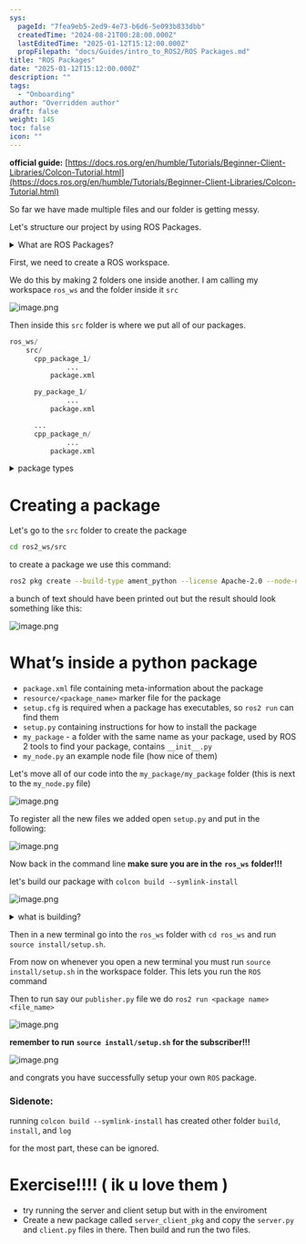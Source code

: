 ```yaml
---
sys:
  pageId: "7fea9eb5-2ed9-4e73-b6d6-5e093b833dbb"
  createdTime: "2024-08-21T00:28:00.000Z"
  lastEditedTime: "2025-01-12T15:12:00.000Z"
  propFilepath: "docs/Guides/intro_to_ROS2/ROS Packages.md"
title: "ROS Packages"
date: "2025-01-12T15:12:00.000Z"
description: ""
tags:
  - "Onboarding"
author: "Overridden author"
draft: false
weight: 145
toc: false
icon: ""
---
```


**official guide:** [https://docs.ros.org/en/humble/Tutorials/Beginner-Client-Libraries/Colcon-Tutorial.html](https://docs.ros.org/en/humble/Tutorials/Beginner-Client-Libraries/Colcon-Tutorial.html)

So far we have made multiple files and our folder is getting messy.

Let's structure our project by using ROS Packages.

<details>

<summary>What are ROS Packages?</summary>

ROS Packages are, as the name implies, packages of code that are highly sharable between ROS developers.

They consist of a folder, `package.xml` file, and source code

```python
      cpp_package_1/
		      ... imagine much code files here ..
          package.xml
```

</details>

First, we need to create a ROS workspace.

We do this by making 2 folders one inside another. I am calling my workspace `ros_ws` and the folder inside it `src`

![image.png](https://prod-files-secure.s3.us-west-2.amazonaws.com/d518164a-d88e-44d1-a4ee-3adb3bd8bce0/70706947-fd18-4537-a67b-e12946812d31/image.png?X-Amz-Algorithm=AWS4-HMAC-SHA256&X-Amz-Content-Sha256=UNSIGNED-PAYLOAD&X-Amz-Credential=ASIAZI2LB466XWA27GOD%2F20250329%2Fus-west-2%2Fs3%2Faws4_request&X-Amz-Date=20250329T180936Z&X-Amz-Expires=3600&X-Amz-Security-Token=IQoJb3JpZ2luX2VjEBAaCXVzLXdlc3QtMiJHMEUCIBM%2BuwjoF0AcBAT%2FIDbeutIU03jCqFXmBjwZlL%2BfxyR6AiEA6H%2Bg6V0W0Zl4%2FbSGpIp%2BnTHqBdriqL7CdKw%2FuuxFu2Qq%2FwMIeBAAGgw2Mzc0MjMxODM4MDUiDEynx0aeMOEU1qjBrSrcAy3BwFYr%2B1SvzrNM4C3cvvMDU6Q6z4Xay6GiXrGnwlBbX7%2BhiTc3ZCJdj7PMKnTFM%2FGdZ36LxAXGF6434GBbE2yDxTly2Jfw%2BtvWEjhuqwzV3M568bBUWLrDg2cOfXl4webYh2f5AByH%2BCJbNpWkghLjwe2r%2BXQIi1W6SYEiojKnK%2BisVM8MZ3WL0r5VYJyV2aM63nkWw255rSurqRWSqqoluXy7m9R7yfIRMvG0PwudXuf0drS%2BN%2F5RoUbcIEgWZo0tLX0b1DusLGaqdkCyc3qGygRuoNV99a2e6VhuNM%2F%2BulrvzTw29dAuuGk%2FH0w1lo6rqguh%2FTA8GUyHanPXgrxJ4i7XoXRiv62rVWPcBerfYiVhv2juEAGLYeOA7KeME3jgah4ZrP6IyTmYGmSV%2FMDFUqOscrDSNoOuezhbc0YBDGH3yMamoFCHbtYyqTI2rQe5ctQa4Ig0fLlkSPUpkykK4fKA3z2DBVIJXhLgeW99BKq2J9QP%2BEkWLYSWzKIHBlTFAixWnA2QjHnt2mfeyBuSdBJHeVjEcnL3VG5VezNKipIg14%2BGdejhds5XXvY0aV8EIt9A%2Bo%2FZEBiJyvJntqXAHSAXMreT3w1WsIzLux4JCRafoXIrsHZbE886MJSfoL8GOqUB8hToYeJbIG%2FSBXaeU7wPaxLxm6a9V8MliIjcxGYzBOQhgrFZNLx6l5WlsPvLJWnddNy8zWT0%2FocNwFEADGdfMkq9cs8RdQDvZd6wx4yLUQdyGIN3Q8g1K97FIumhunHWqMkQew0rApKeYv5os%2F6k6zJ5IXCQY3QfLTJLt%2B7umj%2BIFFxrNJBQ6wU2jgJ7w0%2BLMJ1IVnbdswkjnbOK%2FiwMb31E%2Fl7H&X-Amz-Signature=5c4ecd9838b1fda02543bce67c2befdf1e5b1c73b7d8f6ee8d86d492f5284ddd&X-Amz-SignedHeaders=host&x-id=GetObject)

Then inside this `src` folder is where we put all of our packages.

```python
ros_ws/
    src/
      cpp_package_1/
		      ...
          package.xml

      py_package_1/
		      ...
          package.xml

      ...
      cpp_package_n/
		      ...
          package.xml

```

<details>

<summary>package types</summary>

packages can be either `C++` or python.

the intern file structure is different for each but for this guide we will stick to creating python packages

</details>

# Creating a package

Let's go to the `src` folder to create the package

```bash
cd ros2_ws/src
```

to create a package we use this command:

```bash
ros2 pkg create --build-type ament_python --license Apache-2.0 --node-name my_node my_package
```

a bunch of text should have been printed out but the result should look something like this:

![image.png](https://prod-files-secure.s3.us-west-2.amazonaws.com/d518164a-d88e-44d1-a4ee-3adb3bd8bce0/e6cf1e3f-8512-4a3e-b131-079f800bf3e8/image.png?X-Amz-Algorithm=AWS4-HMAC-SHA256&X-Amz-Content-Sha256=UNSIGNED-PAYLOAD&X-Amz-Credential=ASIAZI2LB466XWA27GOD%2F20250329%2Fus-west-2%2Fs3%2Faws4_request&X-Amz-Date=20250329T180936Z&X-Amz-Expires=3600&X-Amz-Security-Token=IQoJb3JpZ2luX2VjEBAaCXVzLXdlc3QtMiJHMEUCIBM%2BuwjoF0AcBAT%2FIDbeutIU03jCqFXmBjwZlL%2BfxyR6AiEA6H%2Bg6V0W0Zl4%2FbSGpIp%2BnTHqBdriqL7CdKw%2FuuxFu2Qq%2FwMIeBAAGgw2Mzc0MjMxODM4MDUiDEynx0aeMOEU1qjBrSrcAy3BwFYr%2B1SvzrNM4C3cvvMDU6Q6z4Xay6GiXrGnwlBbX7%2BhiTc3ZCJdj7PMKnTFM%2FGdZ36LxAXGF6434GBbE2yDxTly2Jfw%2BtvWEjhuqwzV3M568bBUWLrDg2cOfXl4webYh2f5AByH%2BCJbNpWkghLjwe2r%2BXQIi1W6SYEiojKnK%2BisVM8MZ3WL0r5VYJyV2aM63nkWw255rSurqRWSqqoluXy7m9R7yfIRMvG0PwudXuf0drS%2BN%2F5RoUbcIEgWZo0tLX0b1DusLGaqdkCyc3qGygRuoNV99a2e6VhuNM%2F%2BulrvzTw29dAuuGk%2FH0w1lo6rqguh%2FTA8GUyHanPXgrxJ4i7XoXRiv62rVWPcBerfYiVhv2juEAGLYeOA7KeME3jgah4ZrP6IyTmYGmSV%2FMDFUqOscrDSNoOuezhbc0YBDGH3yMamoFCHbtYyqTI2rQe5ctQa4Ig0fLlkSPUpkykK4fKA3z2DBVIJXhLgeW99BKq2J9QP%2BEkWLYSWzKIHBlTFAixWnA2QjHnt2mfeyBuSdBJHeVjEcnL3VG5VezNKipIg14%2BGdejhds5XXvY0aV8EIt9A%2Bo%2FZEBiJyvJntqXAHSAXMreT3w1WsIzLux4JCRafoXIrsHZbE886MJSfoL8GOqUB8hToYeJbIG%2FSBXaeU7wPaxLxm6a9V8MliIjcxGYzBOQhgrFZNLx6l5WlsPvLJWnddNy8zWT0%2FocNwFEADGdfMkq9cs8RdQDvZd6wx4yLUQdyGIN3Q8g1K97FIumhunHWqMkQew0rApKeYv5os%2F6k6zJ5IXCQY3QfLTJLt%2B7umj%2BIFFxrNJBQ6wU2jgJ7w0%2BLMJ1IVnbdswkjnbOK%2FiwMb31E%2Fl7H&X-Amz-Signature=ea29a8973df83736d7a133e15445bd227fa8c2ecc0759aaa1f20085e008f34c6&X-Amz-SignedHeaders=host&x-id=GetObject)

# What’s inside a python package

- `package.xml` file containing meta-information about the package
- `resource/<package_name>` marker file for the package
- `setup.cfg` is required when a package has executables, so `ros2 run` can find them
- `setup.py` containing instructions for how to install the package
- `my_package` - a folder with the same name as your package, used by ROS 2 tools to find your package, contains `__init__.py`
- `my_node.py` an example node file (how nice of them)

Let's move all of our code into the `my_package/my_package` folder (this is next to the `my_node.py` file)

![image.png](https://prod-files-secure.s3.us-west-2.amazonaws.com/d518164a-d88e-44d1-a4ee-3adb3bd8bce0/9ce58f11-0da9-4d3e-b86d-506a9685d378/image.png?X-Amz-Algorithm=AWS4-HMAC-SHA256&X-Amz-Content-Sha256=UNSIGNED-PAYLOAD&X-Amz-Credential=ASIAZI2LB466XWA27GOD%2F20250329%2Fus-west-2%2Fs3%2Faws4_request&X-Amz-Date=20250329T180936Z&X-Amz-Expires=3600&X-Amz-Security-Token=IQoJb3JpZ2luX2VjEBAaCXVzLXdlc3QtMiJHMEUCIBM%2BuwjoF0AcBAT%2FIDbeutIU03jCqFXmBjwZlL%2BfxyR6AiEA6H%2Bg6V0W0Zl4%2FbSGpIp%2BnTHqBdriqL7CdKw%2FuuxFu2Qq%2FwMIeBAAGgw2Mzc0MjMxODM4MDUiDEynx0aeMOEU1qjBrSrcAy3BwFYr%2B1SvzrNM4C3cvvMDU6Q6z4Xay6GiXrGnwlBbX7%2BhiTc3ZCJdj7PMKnTFM%2FGdZ36LxAXGF6434GBbE2yDxTly2Jfw%2BtvWEjhuqwzV3M568bBUWLrDg2cOfXl4webYh2f5AByH%2BCJbNpWkghLjwe2r%2BXQIi1W6SYEiojKnK%2BisVM8MZ3WL0r5VYJyV2aM63nkWw255rSurqRWSqqoluXy7m9R7yfIRMvG0PwudXuf0drS%2BN%2F5RoUbcIEgWZo0tLX0b1DusLGaqdkCyc3qGygRuoNV99a2e6VhuNM%2F%2BulrvzTw29dAuuGk%2FH0w1lo6rqguh%2FTA8GUyHanPXgrxJ4i7XoXRiv62rVWPcBerfYiVhv2juEAGLYeOA7KeME3jgah4ZrP6IyTmYGmSV%2FMDFUqOscrDSNoOuezhbc0YBDGH3yMamoFCHbtYyqTI2rQe5ctQa4Ig0fLlkSPUpkykK4fKA3z2DBVIJXhLgeW99BKq2J9QP%2BEkWLYSWzKIHBlTFAixWnA2QjHnt2mfeyBuSdBJHeVjEcnL3VG5VezNKipIg14%2BGdejhds5XXvY0aV8EIt9A%2Bo%2FZEBiJyvJntqXAHSAXMreT3w1WsIzLux4JCRafoXIrsHZbE886MJSfoL8GOqUB8hToYeJbIG%2FSBXaeU7wPaxLxm6a9V8MliIjcxGYzBOQhgrFZNLx6l5WlsPvLJWnddNy8zWT0%2FocNwFEADGdfMkq9cs8RdQDvZd6wx4yLUQdyGIN3Q8g1K97FIumhunHWqMkQew0rApKeYv5os%2F6k6zJ5IXCQY3QfLTJLt%2B7umj%2BIFFxrNJBQ6wU2jgJ7w0%2BLMJ1IVnbdswkjnbOK%2FiwMb31E%2Fl7H&X-Amz-Signature=0cca8522b6a81c6fd953026eb88e113628437d4ff0ef36eb6edcdccd16eba092&X-Amz-SignedHeaders=host&x-id=GetObject)

To register all the new files we added open `setup.py` and put in the following:

![image.png](https://prod-files-secure.s3.us-west-2.amazonaws.com/d518164a-d88e-44d1-a4ee-3adb3bd8bce0/1cd7c262-4cae-4496-9d75-c178537d24a2/image.png?X-Amz-Algorithm=AWS4-HMAC-SHA256&X-Amz-Content-Sha256=UNSIGNED-PAYLOAD&X-Amz-Credential=ASIAZI2LB466XWA27GOD%2F20250329%2Fus-west-2%2Fs3%2Faws4_request&X-Amz-Date=20250329T180936Z&X-Amz-Expires=3600&X-Amz-Security-Token=IQoJb3JpZ2luX2VjEBAaCXVzLXdlc3QtMiJHMEUCIBM%2BuwjoF0AcBAT%2FIDbeutIU03jCqFXmBjwZlL%2BfxyR6AiEA6H%2Bg6V0W0Zl4%2FbSGpIp%2BnTHqBdriqL7CdKw%2FuuxFu2Qq%2FwMIeBAAGgw2Mzc0MjMxODM4MDUiDEynx0aeMOEU1qjBrSrcAy3BwFYr%2B1SvzrNM4C3cvvMDU6Q6z4Xay6GiXrGnwlBbX7%2BhiTc3ZCJdj7PMKnTFM%2FGdZ36LxAXGF6434GBbE2yDxTly2Jfw%2BtvWEjhuqwzV3M568bBUWLrDg2cOfXl4webYh2f5AByH%2BCJbNpWkghLjwe2r%2BXQIi1W6SYEiojKnK%2BisVM8MZ3WL0r5VYJyV2aM63nkWw255rSurqRWSqqoluXy7m9R7yfIRMvG0PwudXuf0drS%2BN%2F5RoUbcIEgWZo0tLX0b1DusLGaqdkCyc3qGygRuoNV99a2e6VhuNM%2F%2BulrvzTw29dAuuGk%2FH0w1lo6rqguh%2FTA8GUyHanPXgrxJ4i7XoXRiv62rVWPcBerfYiVhv2juEAGLYeOA7KeME3jgah4ZrP6IyTmYGmSV%2FMDFUqOscrDSNoOuezhbc0YBDGH3yMamoFCHbtYyqTI2rQe5ctQa4Ig0fLlkSPUpkykK4fKA3z2DBVIJXhLgeW99BKq2J9QP%2BEkWLYSWzKIHBlTFAixWnA2QjHnt2mfeyBuSdBJHeVjEcnL3VG5VezNKipIg14%2BGdejhds5XXvY0aV8EIt9A%2Bo%2FZEBiJyvJntqXAHSAXMreT3w1WsIzLux4JCRafoXIrsHZbE886MJSfoL8GOqUB8hToYeJbIG%2FSBXaeU7wPaxLxm6a9V8MliIjcxGYzBOQhgrFZNLx6l5WlsPvLJWnddNy8zWT0%2FocNwFEADGdfMkq9cs8RdQDvZd6wx4yLUQdyGIN3Q8g1K97FIumhunHWqMkQew0rApKeYv5os%2F6k6zJ5IXCQY3QfLTJLt%2B7umj%2BIFFxrNJBQ6wU2jgJ7w0%2BLMJ1IVnbdswkjnbOK%2FiwMb31E%2Fl7H&X-Amz-Signature=d6734951f1139b77ae7974304d4b0ac360406eb05a93d38607e47a2f9d7529ee&X-Amz-SignedHeaders=host&x-id=GetObject)

Now back in the command line **make sure you are in the** **`ros_ws`** **folder!!!**

let's build our package with `colcon build --symlink-install`

![image.png](https://prod-files-secure.s3.us-west-2.amazonaws.com/d518164a-d88e-44d1-a4ee-3adb3bd8bce0/2f2a0d27-b173-48fd-b189-5f5c0ce65619/image.png?X-Amz-Algorithm=AWS4-HMAC-SHA256&X-Amz-Content-Sha256=UNSIGNED-PAYLOAD&X-Amz-Credential=ASIAZI2LB466XWA27GOD%2F20250329%2Fus-west-2%2Fs3%2Faws4_request&X-Amz-Date=20250329T180936Z&X-Amz-Expires=3600&X-Amz-Security-Token=IQoJb3JpZ2luX2VjEBAaCXVzLXdlc3QtMiJHMEUCIBM%2BuwjoF0AcBAT%2FIDbeutIU03jCqFXmBjwZlL%2BfxyR6AiEA6H%2Bg6V0W0Zl4%2FbSGpIp%2BnTHqBdriqL7CdKw%2FuuxFu2Qq%2FwMIeBAAGgw2Mzc0MjMxODM4MDUiDEynx0aeMOEU1qjBrSrcAy3BwFYr%2B1SvzrNM4C3cvvMDU6Q6z4Xay6GiXrGnwlBbX7%2BhiTc3ZCJdj7PMKnTFM%2FGdZ36LxAXGF6434GBbE2yDxTly2Jfw%2BtvWEjhuqwzV3M568bBUWLrDg2cOfXl4webYh2f5AByH%2BCJbNpWkghLjwe2r%2BXQIi1W6SYEiojKnK%2BisVM8MZ3WL0r5VYJyV2aM63nkWw255rSurqRWSqqoluXy7m9R7yfIRMvG0PwudXuf0drS%2BN%2F5RoUbcIEgWZo0tLX0b1DusLGaqdkCyc3qGygRuoNV99a2e6VhuNM%2F%2BulrvzTw29dAuuGk%2FH0w1lo6rqguh%2FTA8GUyHanPXgrxJ4i7XoXRiv62rVWPcBerfYiVhv2juEAGLYeOA7KeME3jgah4ZrP6IyTmYGmSV%2FMDFUqOscrDSNoOuezhbc0YBDGH3yMamoFCHbtYyqTI2rQe5ctQa4Ig0fLlkSPUpkykK4fKA3z2DBVIJXhLgeW99BKq2J9QP%2BEkWLYSWzKIHBlTFAixWnA2QjHnt2mfeyBuSdBJHeVjEcnL3VG5VezNKipIg14%2BGdejhds5XXvY0aV8EIt9A%2Bo%2FZEBiJyvJntqXAHSAXMreT3w1WsIzLux4JCRafoXIrsHZbE886MJSfoL8GOqUB8hToYeJbIG%2FSBXaeU7wPaxLxm6a9V8MliIjcxGYzBOQhgrFZNLx6l5WlsPvLJWnddNy8zWT0%2FocNwFEADGdfMkq9cs8RdQDvZd6wx4yLUQdyGIN3Q8g1K97FIumhunHWqMkQew0rApKeYv5os%2F6k6zJ5IXCQY3QfLTJLt%2B7umj%2BIFFxrNJBQ6wU2jgJ7w0%2BLMJ1IVnbdswkjnbOK%2FiwMb31E%2Fl7H&X-Amz-Signature=8f3452ba07cb178af9a53d29f12dc73aba8d6585b20ba5c1a297d8d298015cb3&X-Amz-SignedHeaders=host&x-id=GetObject)

<details>

<summary>what is building?</summary>

if you are a CS major at Rose-Hulman you will learn the answer to this in CSSE132

but TLDR; is it combines all the code files into one program that can be run easily 

</details>

Then in a new terminal go into the `ros_ws` folder with `cd ros_ws` and run `source install/setup.sh`. 

From now on whenever you open a new terminal you must run `source install/setup.sh` in the workspace folder. This lets you run the `ROS` command

Then to run say our `publisher.py` file we do `ros2 run <package name> <file_name>`

![image.png](https://prod-files-secure.s3.us-west-2.amazonaws.com/d518164a-d88e-44d1-a4ee-3adb3bd8bce0/4f4b1219-3a44-4632-aa0a-ce3471699f59/image.png?X-Amz-Algorithm=AWS4-HMAC-SHA256&X-Amz-Content-Sha256=UNSIGNED-PAYLOAD&X-Amz-Credential=ASIAZI2LB466XWA27GOD%2F20250329%2Fus-west-2%2Fs3%2Faws4_request&X-Amz-Date=20250329T180936Z&X-Amz-Expires=3600&X-Amz-Security-Token=IQoJb3JpZ2luX2VjEBAaCXVzLXdlc3QtMiJHMEUCIBM%2BuwjoF0AcBAT%2FIDbeutIU03jCqFXmBjwZlL%2BfxyR6AiEA6H%2Bg6V0W0Zl4%2FbSGpIp%2BnTHqBdriqL7CdKw%2FuuxFu2Qq%2FwMIeBAAGgw2Mzc0MjMxODM4MDUiDEynx0aeMOEU1qjBrSrcAy3BwFYr%2B1SvzrNM4C3cvvMDU6Q6z4Xay6GiXrGnwlBbX7%2BhiTc3ZCJdj7PMKnTFM%2FGdZ36LxAXGF6434GBbE2yDxTly2Jfw%2BtvWEjhuqwzV3M568bBUWLrDg2cOfXl4webYh2f5AByH%2BCJbNpWkghLjwe2r%2BXQIi1W6SYEiojKnK%2BisVM8MZ3WL0r5VYJyV2aM63nkWw255rSurqRWSqqoluXy7m9R7yfIRMvG0PwudXuf0drS%2BN%2F5RoUbcIEgWZo0tLX0b1DusLGaqdkCyc3qGygRuoNV99a2e6VhuNM%2F%2BulrvzTw29dAuuGk%2FH0w1lo6rqguh%2FTA8GUyHanPXgrxJ4i7XoXRiv62rVWPcBerfYiVhv2juEAGLYeOA7KeME3jgah4ZrP6IyTmYGmSV%2FMDFUqOscrDSNoOuezhbc0YBDGH3yMamoFCHbtYyqTI2rQe5ctQa4Ig0fLlkSPUpkykK4fKA3z2DBVIJXhLgeW99BKq2J9QP%2BEkWLYSWzKIHBlTFAixWnA2QjHnt2mfeyBuSdBJHeVjEcnL3VG5VezNKipIg14%2BGdejhds5XXvY0aV8EIt9A%2Bo%2FZEBiJyvJntqXAHSAXMreT3w1WsIzLux4JCRafoXIrsHZbE886MJSfoL8GOqUB8hToYeJbIG%2FSBXaeU7wPaxLxm6a9V8MliIjcxGYzBOQhgrFZNLx6l5WlsPvLJWnddNy8zWT0%2FocNwFEADGdfMkq9cs8RdQDvZd6wx4yLUQdyGIN3Q8g1K97FIumhunHWqMkQew0rApKeYv5os%2F6k6zJ5IXCQY3QfLTJLt%2B7umj%2BIFFxrNJBQ6wU2jgJ7w0%2BLMJ1IVnbdswkjnbOK%2FiwMb31E%2Fl7H&X-Amz-Signature=fc5fd1c62242a17a8c98643224bb6607d02bd3015a920757161ea717c3b6b5f5&X-Amz-SignedHeaders=host&x-id=GetObject)

**remember to run** **`source install/setup.sh`** **for the subscriber!!!**

![image.png](https://prod-files-secure.s3.us-west-2.amazonaws.com/d518164a-d88e-44d1-a4ee-3adb3bd8bce0/02121119-dad4-49ec-8356-c956108b4243/image.png?X-Amz-Algorithm=AWS4-HMAC-SHA256&X-Amz-Content-Sha256=UNSIGNED-PAYLOAD&X-Amz-Credential=ASIAZI2LB466XWA27GOD%2F20250329%2Fus-west-2%2Fs3%2Faws4_request&X-Amz-Date=20250329T180936Z&X-Amz-Expires=3600&X-Amz-Security-Token=IQoJb3JpZ2luX2VjEBAaCXVzLXdlc3QtMiJHMEUCIBM%2BuwjoF0AcBAT%2FIDbeutIU03jCqFXmBjwZlL%2BfxyR6AiEA6H%2Bg6V0W0Zl4%2FbSGpIp%2BnTHqBdriqL7CdKw%2FuuxFu2Qq%2FwMIeBAAGgw2Mzc0MjMxODM4MDUiDEynx0aeMOEU1qjBrSrcAy3BwFYr%2B1SvzrNM4C3cvvMDU6Q6z4Xay6GiXrGnwlBbX7%2BhiTc3ZCJdj7PMKnTFM%2FGdZ36LxAXGF6434GBbE2yDxTly2Jfw%2BtvWEjhuqwzV3M568bBUWLrDg2cOfXl4webYh2f5AByH%2BCJbNpWkghLjwe2r%2BXQIi1W6SYEiojKnK%2BisVM8MZ3WL0r5VYJyV2aM63nkWw255rSurqRWSqqoluXy7m9R7yfIRMvG0PwudXuf0drS%2BN%2F5RoUbcIEgWZo0tLX0b1DusLGaqdkCyc3qGygRuoNV99a2e6VhuNM%2F%2BulrvzTw29dAuuGk%2FH0w1lo6rqguh%2FTA8GUyHanPXgrxJ4i7XoXRiv62rVWPcBerfYiVhv2juEAGLYeOA7KeME3jgah4ZrP6IyTmYGmSV%2FMDFUqOscrDSNoOuezhbc0YBDGH3yMamoFCHbtYyqTI2rQe5ctQa4Ig0fLlkSPUpkykK4fKA3z2DBVIJXhLgeW99BKq2J9QP%2BEkWLYSWzKIHBlTFAixWnA2QjHnt2mfeyBuSdBJHeVjEcnL3VG5VezNKipIg14%2BGdejhds5XXvY0aV8EIt9A%2Bo%2FZEBiJyvJntqXAHSAXMreT3w1WsIzLux4JCRafoXIrsHZbE886MJSfoL8GOqUB8hToYeJbIG%2FSBXaeU7wPaxLxm6a9V8MliIjcxGYzBOQhgrFZNLx6l5WlsPvLJWnddNy8zWT0%2FocNwFEADGdfMkq9cs8RdQDvZd6wx4yLUQdyGIN3Q8g1K97FIumhunHWqMkQew0rApKeYv5os%2F6k6zJ5IXCQY3QfLTJLt%2B7umj%2BIFFxrNJBQ6wU2jgJ7w0%2BLMJ1IVnbdswkjnbOK%2FiwMb31E%2Fl7H&X-Amz-Signature=2e4a62172f35c57ec661dae56448a2eb1b0ff01531224415329a30c1edfed0ae&X-Amz-SignedHeaders=host&x-id=GetObject)

and congrats you have successfully setup your own `ROS` package.

### Sidenote:

running `colcon build --symlink-install` has created other folder `build`, `install`, and `log`

for the most part, these can be ignored.

# Exercise!!!! ( ik u love them )

- try running the server and client setup but with in the enviroment
- Create a new package called `server_client_pkg` and copy the `server.py` and `client.py` files in there. Then build and run the two files.
